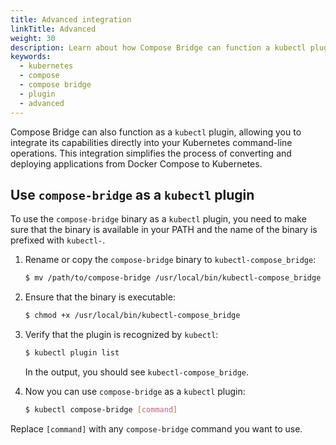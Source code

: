 ```yaml
---
title: Advanced integration
linkTitle: Advanced
weight: 30
description: Learn about how Compose Bridge can function a kubectl plugin
keywords:
  - kubernetes
  - compose
  - compose bridge
  - plugin
  - advanced
---
```


<Include file="compose-bridge-experimental.md" />

Compose Bridge can also function as a `kubectl` plugin, allowing you to integrate its capabilities directly into your Kubernetes command-line operations. This integration simplifies the process of converting and deploying applications from Docker Compose to Kubernetes.

## Use `compose-bridge` as a `kubectl` plugin

To use the `compose-bridge` binary as a `kubectl` plugin, you need to make sure that the binary is available in your PATH and the name of the binary is prefixed with `kubectl-`.

1. Rename or copy the `compose-bridge` binary to `kubectl-compose_bridge`:

   ```bash
   $ mv /path/to/compose-bridge /usr/local/bin/kubectl-compose_bridge
   ```

2. Ensure that the binary is executable:

   ```bash
   $ chmod +x /usr/local/bin/kubectl-compose_bridge
   ```

3. Verify that the plugin is recognized by `kubectl`:

   ```bash
   $ kubectl plugin list
   ```

   In the output, you should see `kubectl-compose_bridge`.

4. Now you can use `compose-bridge` as a `kubectl` plugin:

   ```bash
   $ kubectl compose-bridge [command]
   ```

Replace `[command]` with any `compose-bridge` command you want to use.
